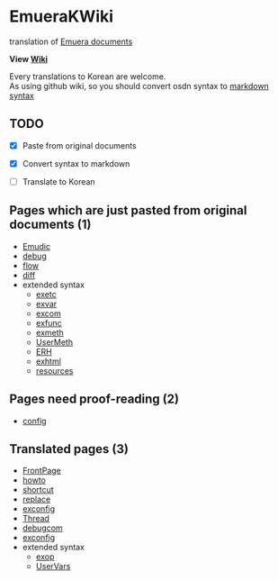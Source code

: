# EmueraKWiki
translation of [Emuera documents](https://osdn.net/projects/emuera/wiki/FrontPage)

**View [Wiki](https://github.com/mosochu/EmueraKWiki/wiki)**

Every translations to Korean are welcome.  
As using github wiki, so you should convert osdn syntax to [markdown](https://gist.github.com/ihoneymon/652be052a0727ad59601, "Korean Tutorial") [syntax](https://github.com/adam-p/markdown-here/wiki/Markdown-Cheatsheet, "English Tutorial")

## TODO
- [x] Paste from original documents
- [x] Convert syntax to markdown
- [ ] Translate to Korean


## Pages which are just pasted from original documents (1)
* [Emudic](../../wiki/Emudic)
* [debug](../../wiki/debug)
* [flow](../../wiki/flow)
* [diff](../../wiki/diff)
* extended syntax
  * [exetc](../../wiki/exetc)
  * [exvar](../../wiki/exvar)
  * [excom](../../wiki/excom)
  * [exfunc](../../wiki/exfunc)
  * [exmeth](../../wiki/exmeth)
  * [UserMeth](../../wiki/UserMeth)
  * [ERH](../../wiki/ERH)
  * [exhtml](../../wiki/exhtml)
  * [resources](../../wiki/resources)

## Pages need proof-reading (2)
* [config](../../wiki/config)


## Translated pages (3)
* [FrontPage](../../wiki/home)
* [howto](../../wiki/howto)
* [shortcut](../../wiki/shortcut)
* [replace](../../wiki/replace)
* [exconfig](../../wiki/exconfig)
* [Thread](../../wiki/Thread)
* [debugcom](../../wiki/debugcom)
* [exconfig](../../wiki/exconfig)
* extended syntax
  * [exop](../../wiki/exop)
  * [UserVars](../../wiki/UserVars)

